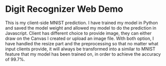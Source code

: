 # Digit Recognizer Web Demo 

This is my client-side MNIST prediction. I have trained my model in Python and saved the model weight and allowed my model to do the prediction in Javascript. Client has different choice to provide image, they can either draw on the Canvas I created or upload an image file. With both option, I have handled the resize part and the preprocessing so that no matter what input clients provide, it will always be transformed into a similar to MNIST feature that my model has been trained on, in order to achieve the accuracy of 99.7%. 
